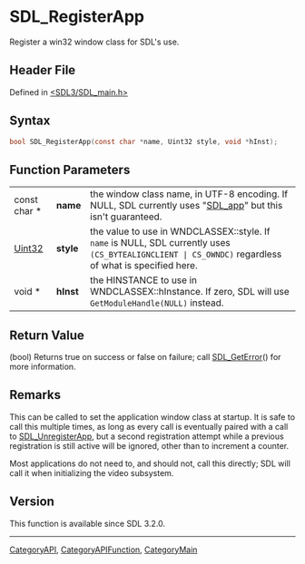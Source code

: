 # SDL_RegisterApp

Register a win32 window class for SDL's use.

## Header File

Defined in [<SDL3/SDL_main.h>](https://github.com/libsdl-org/SDL/blob/main/include/SDL3/SDL_main.h)

## Syntax

```c
bool SDL_RegisterApp(const char *name, Uint32 style, void *hInst);
```

## Function Parameters

|                  |           |                                                                                                                                                      |
| ---------------- | --------- | ---------------------------------------------------------------------------------------------------------------------------------------------------- |
| const char *     | **name**  | the window class name, in UTF-8 encoding. If NULL, SDL currently uses "[SDL_app](SDL_app)" but this isn't guaranteed.                                |
| [Uint32](Uint32) | **style** | the value to use in WNDCLASSEX::style. If `name` is NULL, SDL currently uses `(CS_BYTEALIGNCLIENT \| CS_OWNDC)` regardless of what is specified here. |
| void *           | **hInst** | the HINSTANCE to use in WNDCLASSEX::hInstance. If zero, SDL will use `GetModuleHandle(NULL)` instead.                                                |

## Return Value

(bool) Returns true on success or false on failure; call
[SDL_GetError](SDL_GetError)() for more information.

## Remarks

This can be called to set the application window class at startup. It is
safe to call this multiple times, as long as every call is eventually
paired with a call to [SDL_UnregisterApp](SDL_UnregisterApp), but a second
registration attempt while a previous registration is still active will be
ignored, other than to increment a counter.

Most applications do not need to, and should not, call this directly; SDL
will call it when initializing the video subsystem.

## Version

This function is available since SDL 3.2.0.

----
[CategoryAPI](CategoryAPI), [CategoryAPIFunction](CategoryAPIFunction), [CategoryMain](CategoryMain)

